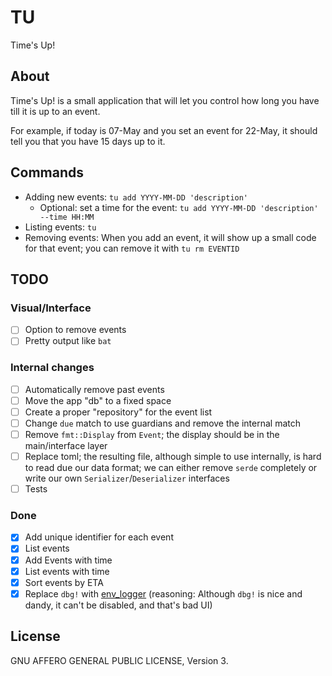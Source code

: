 # TU

Time's Up!

## About

Time's Up! is a small application that will let you control how long you have
till it is up to an event.

For example, if today is 07-May and you set an event for 22-May, it should
tell you that you have 15 days up to it.

## Commands

* Adding new events: `tu add YYYY-MM-DD 'description'`
	* Optional: set a time for the event: `tu add YYYY-MM-DD 'description' --time HH:MM`
* Listing events: `tu`
* Removing events: When you add an event, it will show up a small code for
	that event; you can remove it with `tu rm EVENTID`

## TODO

### Visual/Interface

- [ ] Option to remove events
- [ ] Pretty output like `bat`

### Internal changes

- [ ] Automatically remove past events
- [ ] Move the app "db" to a fixed space
- [ ] Create a proper "repository" for the event list
- [ ] Change `due` match to use guardians and remove the internal match
- [ ] Remove `fmt::Display` from `Event`; the display should be in the
	main/interface layer
- [ ] Replace toml; the resulting file, although simple to use internally, is
	hard to read due our data format; we can either remove `serde` completely
	or write our own `Serializer`/`Deserializer` interfaces
- [ ] Tests

### Done

- [x] Add unique identifier for each event
- [x] List events
- [x] Add Events with time
- [x] List events with time
- [x] Sort events by ETA
- [x] Replace `dbg!` with [env_logger](https://crates.io/crates/env_logger)
	(reasoning: Although `dbg!` is nice and dandy, it can't be disabled, and
	that's bad UI)

## License

GNU AFFERO GENERAL PUBLIC LICENSE, Version 3.
